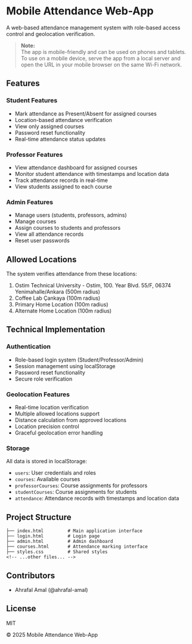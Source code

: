 # Mobile Attendance Web-App

A web-based attendance management system with role-based access control and geolocation verification.

> **Note:**  
> The app is mobile-friendly and can be used on phones and tablets.  
> To use on a mobile device, serve the app from a local server and open the URL in your mobile browser on the same Wi-Fi network.

## Features

### Student Features
- Mark attendance as Present/Absent for assigned courses
- Location-based attendance verification
- View only assigned courses
- Password reset functionality
- Real-time attendance status updates

### Professor Features
- View attendance dashboard for assigned courses
- Monitor student attendance with timestamps and location data
- Track attendance records in real-time
- View students assigned to each course

### Admin Features
- Manage users (students, professors, admins)
- Manage courses
- Assign courses to students and professors
- View all attendance records
- Reset user passwords

## Allowed Locations
The system verifies attendance from these locations:
1. Ostim Technical University - Ostim, 100. Year Blvd. 55/F, 06374 Yenimahalle/Ankara (500m radius)
2. Coffee Lab Çankaya (100m radius)
3. Primary Home Location (100m radius)
4. Alternate Home Location (100m radius)

## Technical Implementation

### Authentication
- Role-based login system (Student/Professor/Admin)
- Session management using localStorage
- Password reset functionality
- Secure role verification

### Geolocation Features
- Real-time location verification
- Multiple allowed locations support
- Distance calculation from approved locations
- Location precision control
- Graceful geolocation error handling

### Storage
All data is stored in localStorage:
- `users`: User credentials and roles
- `courses`: Available courses
- `professorCourses`: Course assignments for professors
- `studentCourses`: Course assignments for students
- `attendance`: Attendance records with timestamps and location data

## Project Structure
```
├── index.html         # Main application interface
├── login.html         # Login page
├── admin.html         # Admin dashboard
├── courses.html       # Attendance marking interface
├── styles.css         # Shared styles
<!-- ...other files... -->
```

## Contributors

- Ahrafal Amal (@ahrafal-amal)

## License

MIT

&copy; 2025 Mobile Attendance Web-App
